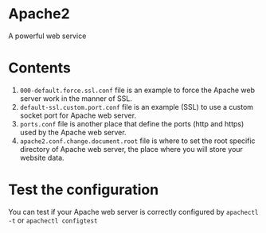 # Apache2
A powerful web service

# Contents
1) `000-default.force.ssl.conf` file is an example to force the Apache web server work in the manner of SSL.
2) `default-ssl.custom.port.conf` file is an example (SSL) to use a custom socket port for Apache web server.
3) `ports.conf` file is another place that define the ports (http and https) used by the Apache web server.
4) `apache2.conf.change.document.root` file is where to set the root specific directory of Apache web server, the place where you will store your website data.

# Test the configuration
You can test if your Apache web server is correctly configured by
`apachectl -t` or `apachectl configtest`
